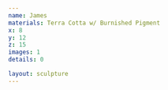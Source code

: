 ```yaml
---
name: James
materials: Terra Cotta w/ Burnished Pigment
x: 8
y: 12
z: 15
images: 1
details: 0

layout: sculpture
---
```



